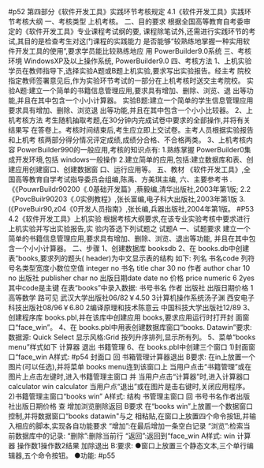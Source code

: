 #p52
第四部分《软件开发工具》实践环节考核规定
4.1《软件开发工具》实践环节考核大纲
一、考核类型
上机考核。
二、目的要求
根据全国高等教育自考委审定的《软件开发工具》专业课程考试纲的要,
课程除笔试外,还需进行实践环节的考试,其目的是检查考生对这门课程的实践能力
是否能够“较熟练地掌握一种实用软件开发工具的使用”,要求学员能比较熟练地应
用 PowerBuilder9.0系统
三、考核环境
WindowsXP及以上操作系统, PowerBuilder9.0
四、考核方法
1、上机实验
学员在教师指导下,选择实验A题或B题上机实验,要求写出实验报告。经主考
院校指定教师签署意见后,作为实验环节考试的一部分在上机考核时送交主考院校。
实验A题:建立一个简单的书籍信息管理应用,要求具有增加、删除、浏览、退
出等功能,并且在其中包含一个小小计算器。
实验B题:建立一个简单的学生信息管理应用要求具有增加、删除、浏览退
出等功能,并且在其中包含一个小小比较器。
2、上机考核方法
考生随机抽取考题,在30分钟内完成试卷中要求的全部操作,并将有关结果写
在答卷上。考核时间结束后,考生应立即上交试卷。主考人员根据实验报告和上机考
核两部分得分情况评定成绩,成绩分合格、不合格两类。
3、上机考核内容
PowerBuilder990的一般应用,考核的知识点有:
1.熟练掌握 PowerBuilder0集成开发环境,包括 windows一般操作
2.建立简单的应用,包括:建立数据库和表、创建应用创建窗口、创建数据窗
口、运行应用等。
五、教材
《软件开发工具》,全国高等教育自学考试指导委员会组编,陈禹、方美琪主编,
六、主要参考书
.《《PouwrBuiIdr90200《.0基础开发篇》,蔡毅编,清华出版社,2003年第1版;
2.2《PovcBuilr90203《.0实例教程》,张长富编,电子科大出版社,2003年第1版
3.(《PoveBuir90,z04《0开发人员指南》,张长编,兵器出版社,2004年第1版。
#P53
4.2《软件开发工具》上机实验
根据考核大纲要求,在该专业实验考核中要求进行上机实验并写出实验报告,实
验内答选下列试题之
试题A
一、试题要求
建立一个简单的书籍信息管理应用,要求具有增加、删除、浏览、退出等功能,
并且在其中包含一个小小计算器。
二、步骤
1、创建数据库 booksdb
2、在 books.db中创建表“books,要求列的题头( header)为中文显示表的结构
如下:
列名
书名code
列符号名类型宽度小数位空值
integer
no
书名 title
char 30
no
作者
author
char 10
no
出版社 publisher char
no
出版日期date
date
no
价格
price numeric 6
2yes
其中code是主键
在表“books”中录入数据:
书号书名
作者
出版社
出版日期价格
1高等数学
路可见
武汉大学出版社06/82￥4.50
3计算机操作系统汤子渊
西安电子科技出版社08/96￥6.80
2编译原理和技术陈意云
中国科技大学出版社12/89
3、创建程序库 books.pbl,并在该库中创建应用 books,要求应用运行时打开封
面窗口“face_win”。
4、在 books.pbl中用表创建数据库窗口“books. Datawin”要求:
数据源: Quick Select
显示风格:Grid
按列升序排列,显示所有列。
5、菜单“books menu”样式如下
计算器
退出
书籍管理
6、在 books.pbl中创建三个窗口
1)封面窗口“face_win
A样式:
#p54
封面口
回
书箱管理计算器退出
B要求:
在in上放置一个图片(可以任选),并将菜单 books menu连到该窗口上
当用户点击“书籍管理”或在图片上点击左键时,进入书籍管理主窗口
并
当用户点击“计算器”时,进入计算器口calculator win
calculator
当用户点“退出”或在图片是击右键时,关闭应用程序。
2)书籍管理主窗口“books win”
A样式:
结构
书管理主窗口
回
书号书名作者出版社出版日期价格
查
增加浏览删除返回
B要求
在“books win”上放置一个数据窗口控制,并将数据窗口“books datawin"与之
相粘贴,在窗口上放置四个命令按钮,并输入相应的脚本,实现各自功能要求
“增加”:在最后增加一条空白记录
“浏览”:检索当前数据库中的记录:
“删除”:删除当前行
“返回”:返回到“face_win
A样式:
win
计算器
操作数1操作数2结果
加除退出
B:要求:
●窗口上放置三个静态文本,三个单行编辑器,五个命令按钮。
●功能:
#p55


